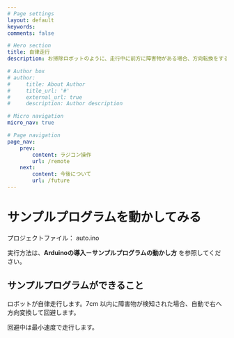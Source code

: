 ```yaml
---
# Page settings
layout: default
keywords:
comments: false

# Hero section
title: 自律走行
description: お掃除ロボットのように、走行中に前方に障害物がある場合、方向転換をするようにしてみます。

# Author box
# author:
#     title: About Author
#     title_url: '#'
#     external_url: true
#     description: Author description

# Micro navigation
micro_nav: true

# Page navigation
page_nav:
    prev:
        content: ラジコン操作
        url: /remote
    next:
        content: 今後について
        url: /future
---
```


# サンプルプログラムを動かしてみる
プロジェクトファイル： auto.ino

実行方法は、**Arduinoの導入**ー**サンプルプログラムの動かし方** を参照してください。

## サンプルプログラムができること
ロボットが自律走行します。7cm 以内に障害物が検知された場合、自動で右へ方向変換して回避します。

回避中は最小速度で走行します。
